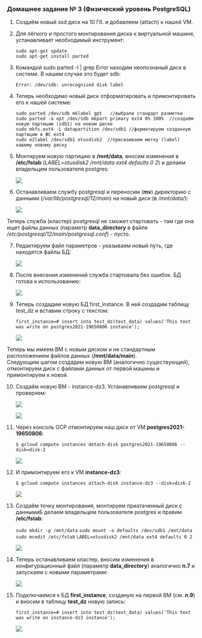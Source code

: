 ### Домашнее задание № 3 (Физический уровень PostgreSQL)

1. Создаём новый ssd диск на 10 Гб. и добавляем (attach) к нашей VM.

2. Для лёгкого и простого монтирования диска к виртуальной машине, устанавливает необходимый инструмент:  
	
	`sudo apt-get update`  
	`sudo apt-get install parted`  

3. Командой sudo parted -l | grep Error находим неопознаный диск в системе. В нашем случае это будет sdb:  
	
	`Error: /dev/sdb: unrecognised disk label`

4. Теперь необходимо новый диск отформатировать и примонтировать его к нашей системе:  
	
	`sudo parted /dev/sdb mklabel gpt   //выбрали стандарт разметки`  
	`sudo parted -a opt /dev/sdb mkpart primary ext4 0% 100%  //создаём новую партицию (sdb1) на новом диске`  
	`sudo mkfs.ext4 -L datapartition /dev/sdb1 //форматируем созданную партицию в ФС ext4`  
	`sudo e2label /dev/sdb1 otusdisk2  //присваиваем метку (label) нашему новому диску`  

5. Монтируем новую партицию в <b>/mnt/data</b>, вносим изменения в <b>/etc/fstab</b> (<i>LABEL=otusdisk2 /mnt/data ext4 defaults 0 2</i>) и делаем владельцем пользователя postgres:  
	
	![](pics/dz3/1_mount_disk.PNG)

6. Останавливаем службу postgresql и переносим (<b>mv</b>) директорию с данными (<i>/var/lib/postgresql/12/main</i>) на новый диск (в <i>/mnt/data/</i>):  
	
	![](/pics/dz3/2_stop_DB.PNG)
	
Теперь служба (кластер) postgresql не сможет стартовать - там где она ищет файлы данных (параметр <b>data_directory</b> в файле <i>/etc/postgresql/12/main/postgresql.conf</i>) - пусто.

7. Редактируем файл параметров - указываем новый путь, где находятся файлы БД:  
	
	![](3_change_path_datafiles.PNG)

8. После внесения изменений служба стартовала без ошибок. БД готова к использованию:  
	
	![](4_start_DB.PNG)
	
9. Теперь создадим новую БД first_instance. В ней создадим таблицу test_dz и вставим строку с текстом:  
	
	`first_instance=# insert into test_dz(text_data) values('This text was write on postgres2021-19650806 instance');`
	
	![](6_create_DB_ins1.PNG) 

Теперь мы имеем ВМ с новым диском и не стандартным расположением файлов данных (<b>/mnt/data/main</b>).  
Следующим шагом создадим новую ВМ (аналогично существующей), отмонтируем диск с файлами данных от первой машины и примонтируем к новой.

10. Создаём новую ВМ - instance-dz3. Устанавливаем postgresql и проверяем:  
	
	![](7_create_new_VM.PNG)
	
	![](7_1_install_PG_new_VM.PNG)
	
11. Через консоль GCP отмонтируем наш диск от VM <b>postgres2021-19650806</b>:  
	
	`$ gcloud compute instances detach-disk postgres2021-19650806 --disk=disk-2`
	
	![](8_detach_disk_VM1.PNG)
	
12. И примонтируем его к VM <b>instance-dz3</b>:  
	
	`$ gcloud compute instances attach-disk instance-dz3 --disk=disk-2`
	
	![](9_atachch_disk_VM2.PNG)

13. Создаём точку монтирования, монтируем приатаченный диск с даннымиБ делаем владельцем пользователя postgres и правим <b>/etc/fstab</b>:
	
	`sudo mkdir -p /mnt/data`
	`sudo mount -o defaults /dev/sdb1 /mnt/data`
	`sudo mcedit /etc/fstab`
	`LABEL=otusdisk2 /mnt/data ext4 defaults 0 2`
	
	![](91_mount_disk_VM2.PNG)
	
14. Теперь останавливаем кластер, вносим изменения в конфигурационный файл (параметр <b>data_directory</b>) аналогично <b>п.7</b> и запускаем с новыми параметрами:
	
	![](92_change_data_directory_VM2.PNG)
	
15. Подключаемся к БД <b>first_instance</b>, созданую на первой ВМ (см. <b>п.9</b>) и вносим в таблицу <b>test_dz</b> новую запись:
	
	`first_instance=# insert into test_dz(text_data) values('This text was write on instance-dz3 instance');`
	
	![](93_insert_row_VM2.PNG)
